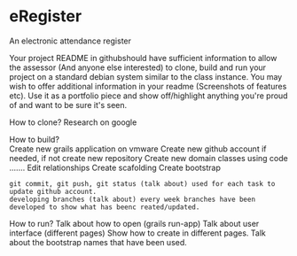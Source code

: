 eRegister
=========

An electronic attendance register

Your project README in githubshould have sufficient information to allow the assessor (And anyone else interested) to clone, build and run your project on a standard debian system similar to the class instance.
You may wish to offer additional information in your readme (Screenshots of features etc). Use it as a portfolio piece and show off/highlight anything you're proud of and want to be sure it's seen.


How to clone?
    Research on google

How to build?    
    Create new grails application on vmware
    Create new github account if needed, if not create new repository
    Create new domain classes using code .......
    Edit relationships
    Create scafolding
    Create bootstrap
    
    git commit, git push, git status (talk about) used for each task to update github account.
    developing branches (talk about) every week branches have been developed to show what has beenc reated/updated.
    
How to run?
    Talk about how to open (grails run-app)
    Talk about user interface (different pages)
    Show how to create in different pages.
    Talk about the bootstrap names that have been used.

